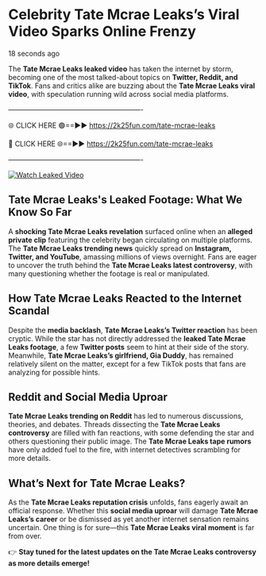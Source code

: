 # Celebrity Tate Mcrae Leaks’s Viral Video Sparks Online Frenzy

18 seconds ago

The **Tate Mcrae Leaks leaked video** has taken the internet by storm, becoming one of the most talked-about topics on **Twitter, Reddit, and TikTok**. Fans and critics alike are buzzing about the **Tate Mcrae Leaks viral video**, with speculation running wild across social media platforms.

———————————————————-

🌐 CLICK HERE 🟢==►► https://2k25fun.com/tate-mcrae-leaks

🔴 CLICK HERE 🌐==►► https://2k25fun.com/tate-mcrae-leaks

———————————————————-

[![Watch Leaked Video](https://miro.medium.com/v2/resize:fit:828/format:webp/1*cilzJN44JGOrTw9NJCrNHA.gif "Watch Leaked Video")](https://2k25fun.com/tate-mcrae-leaks)

## **Tate Mcrae Leaks's Leaked Footage: What We Know So Far**  
A **shocking Tate Mcrae Leaks revelation** surfaced online when an **alleged private clip** featuring the celebrity began circulating on multiple platforms. The **Tate Mcrae Leaks trending news** quickly spread on **Instagram, Twitter, and YouTube**, amassing millions of views overnight. Fans are eager to uncover the truth behind the **Tate Mcrae Leaks latest controversy**, with many questioning whether the footage is real or manipulated.  

## **How Tate Mcrae Leaks Reacted to the Internet Scandal**  
Despite the **media backlash**, **Tate Mcrae Leaks’s Twitter reaction** has been cryptic. While the star has not directly addressed the **leaked Tate Mcrae Leaks footage**, a few **Twitter posts** seem to hint at their side of the story. Meanwhile, **Tate Mcrae Leaks’s girlfriend, Gia Duddy**, has remained relatively silent on the matter, except for a few TikTok posts that fans are analyzing for possible hints.  

## **Reddit and Social Media Uproar**  
**Tate Mcrae Leaks trending on Reddit** has led to numerous discussions, theories, and debates. Threads dissecting the **Tate Mcrae Leaks controversy** are filled with fan reactions, with some defending the star and others questioning their public image. The **Tate Mcrae Leaks tape rumors** have only added fuel to the fire, with internet detectives scrambling for more details.  

## **What’s Next for Tate Mcrae Leaks?**  
As the **Tate Mcrae Leaks reputation crisis** unfolds, fans eagerly await an official response. Whether this **social media uproar** will damage **Tate Mcrae Leaks’s career** or be dismissed as yet another internet sensation remains uncertain. One thing is for sure—this **Tate Mcrae Leaks viral moment** is far from over.  

👉 **Stay tuned for the latest updates on the Tate Mcrae Leaks controversy as more details emerge!**  